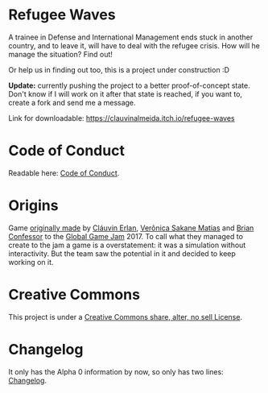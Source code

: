 # Refugee Waves
A trainee in Defense and International Management ends stuck in another country, and to leave it, will have to deal with the refugee crisis. How will he manage the situation? Find out!

Or help us in finding out too, this is a project under construction :D

**Update:** currently pushing the project to a better proof-of-concept state. Don't know if I will work on it after that state is reached, if you want to, create a fork and send me a message.

Link for downloadable: https://clauvinalmeida.itch.io/refugee-waves

# Code of Conduct
Readable here: [Code of Conduct](https://github.com/Clauvin/RefugeeWaves/blob/master/CODE%20OF%20CONDUCT.md).

# Origins 
Game [originally made](http://globalgamejam.org/2017/games/refugee-waves) by [Cláuvin Erlan](https://github.com/Clauvin), [Verônica Sakane Matias](https://github.com/vsakane) and [Brian Confessor](https://github.com/bconfessor) to the [Global Game Jam](http://globalgamejam.org/) 2017. To call what they managed to create to the jam a game is a overstatement: it was a simulation without interactivity. But the team saw the potential in it and decided to keep working on it.

# Creative Commons 
This project is under a [Creative Commons share, alter, no sell License](http://creativecommons.org/licenses/by-nc-sa/3.0/).

# Changelog
It only has the Alpha 0 information by now, so only has two lines: [Changelog](https://github.com/Clauvin/RefugeeWaves/blob/master/Changelog/Changelog.txt).
